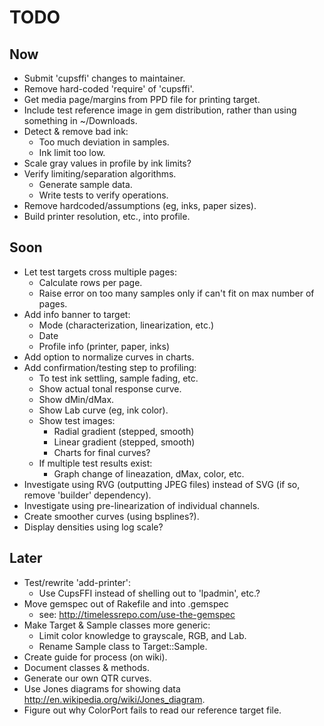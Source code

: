 # TODO


## Now

- Submit 'cupsffi' changes to maintainer.
- Remove hard-coded 'require' of 'cupsffi'.
- Get media page/margins from PPD file for printing target.
- Include test reference image in gem distribution, rather than using something in ~/Downloads.
- Detect & remove bad ink:
  - Too much deviation in samples.
  - Ink limit too low.
- Scale gray values in profile by ink limits?
- Verify limiting/separation algorithms.
  - Generate sample data.
  - Write tests to verify operations.
- Remove hardcoded/assumptions (eg, inks, paper sizes).
- Build printer resolution, etc., into profile.

## Soon

- Let test targets cross multiple pages:
  - Calculate rows per page.
  - Raise error on too many samples only if can't fit on max number of pages.
- Add info banner to target:
  - Mode (characterization, linearization, etc.)
  - Date
  - Profile info (printer, paper, inks)
- Add option to normalize curves in charts.
- Add confirmation/testing step to profiling:
  - To test ink settling, sample fading, etc.
  - Show actual tonal response curve.
  - Show dMin/dMax.
  - Show Lab curve (eg, ink color).
  - Show test images:
    - Radial gradient (stepped, smooth)
    - Linear gradient (stepped, smooth)
    - Charts for final curves?
  - If multiple test results exist:
    - Graph change of lineazation, dMax, color, etc.
- Investigate using RVG (outputting JPEG files) instead of SVG (if so, remove 'builder' dependency).
- Investigate using pre-linearization of individual channels.
- Create smoother curves (using bsplines?).
- Display densities using log scale?


## Later

- Test/rewrite 'add-printer':
  - Use CupsFFI instead of shelling out to 'lpadmin', etc.?
- Move gemspec out of Rakefile and into .gemspec
  - see: http://timelessrepo.com/use-the-gemspec
- Make Target & Sample classes more generic:
  - Limit color knowledge to grayscale, RGB, and Lab.
  - Rename Sample class to Target::Sample.
- Create guide for process (on wiki).
- Document classes & methods.
- Generate our own QTR curves.
- Use Jones diagrams for showing data <http://en.wikipedia.org/wiki/Jones_diagram>.
- Figure out why ColorPort fails to read our reference target file.
